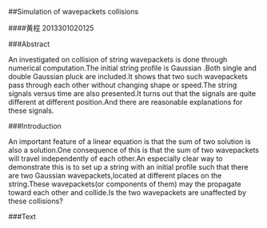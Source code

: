 ##Simulation of wavepackets collisions

####黄程   2013301020125

###Abstract

An investigated on collision of string wavepackets is done through numerical computation.The initial string profile is Gaussian .Both single and double Gaussian pluck are included.It shows that two such wavepackets pass through each other without changing  shape or speed.The string signals versus time are also presented.It turns out that the signals are  quite different at different position.And there are reasonable explanations for these signals.

###Introduction

An important feature of a linear equation is that the sum of two solution is also a solution.One consequence of this is that the sum of two wavepackets will travel independently of each other.An especially clear way to demonstrate this is to set up a string with an initial profile such that there are two Gaussian wavepackets,located at different places on the string.These wavepackets(or components of them) may the propagate toward each other and collide.Is the two wavepackets are unaffected by these collisions?

###Text


